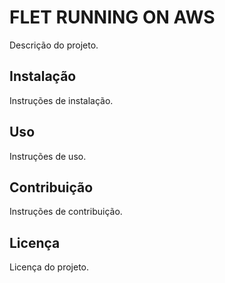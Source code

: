 # FLET RUNNING ON AWS

Descrição do projeto.

## Instalação

Instruções de instalação.

## Uso

Instruções de uso.

## Contribuição

Instruções de contribuição.

## Licença

Licença do projeto.
